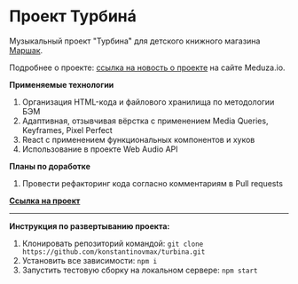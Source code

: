 # Проект Турбинá

Музыкальный проект "Турбина́" для детского книжного магазина [Маршак](https://marshakbooks.ru/).

Подробнее о проекте: [ссылка на новость о проекте](https://meduza.io/shapito/2020/11/18/rossiyskie-muzykanty-zapisyvayut-pesni-na-detskie-stihi-eto-proekt-magazina-marshak-pervymi-vystupila-gruppa-hadn-dadn) на сайте Meduza.io.

**Применяемые технологии**
1. Организация HTML-кода и файлового хранилища по методологии БЭМ
2. Адаптивная, отзывчивая вёрстка с применением Media Queries, Keyframes, Pixel Perfect
3. React с применением функциональных компонентов и хуков
4. Использование в проекте Web Audio API

**Планы по доработке**
1. Провести рефакторинг кода согласно комментариям в Pull requests

**[Ссылка на проект](https://konstantinovmax.github.io/turbina/index.html)**

---

**Инструкция по развертыванию проекта:**
1. Клонировать репозиторий командой: `git clone https://github.com/konstantinovmax/turbina.git`
2. Установить все зависимости: `npm i`
3. Запустить тестовую сборку на локальном сервере: `npm start`